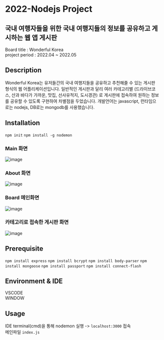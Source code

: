 # 2022-Nodejs Project

## 국내 여행자들을 위한 국내 여행지들의 정보를 공유하고 게시하는 웹 앱 게시판

Board title : Wonderful Korea
<br>
project period : 2022.04 ~ 2022.05


## Description
Wonderful Korea는 유저들간의 국내 여행지들을 공유하고 추천해줄 수 있는 게시판 형식의 웹 어플리케이션입니다. 
일반적인 게시판과 달리 여러 카테고리별 (드라이브코스, 산과 바다가 가까운, 맛집, 선사유적지, 도시경관) 로 게시판에 접속하여 
원하는 정보를 공유할 수 있도록 구현하여 차별점을 두었습니다. 개발언어는 javascript, 런타임으로는 nodejs, DB로는 mongodb를 사용했습니다.

## Installation

```npm init```
```npm install -g nodemon```


### Main 화면
![image](https://user-images.githubusercontent.com/87354210/170666651-095dc5c5-2ea6-47d0-940f-5addb8d86bd6.png)

### About 화면
![image](https://user-images.githubusercontent.com/87354210/170666923-7b35d4cc-8443-4619-b1bf-b0a218c4d9c7.png)

### Board 메인화면
![image](https://user-images.githubusercontent.com/87354210/170671067-5ef74d46-78ee-402f-8734-a0c27d8427bf.png)

### 카테고리로 접속한 게시판 화면
![image](https://user-images.githubusercontent.com/87354210/170671604-093352d4-cb6d-4164-bd91-47ad80686e9a.png)

## Prerequisite
`npm install express`
`npm install bcrypt`
`npm install body-parser`
`npm install mongoose`
`npm install passport`
`npm install connect-flash`

## Environment & IDE
VSCODE
<br>
WINDOW


## Usage
IDE terminal(cmd)을 통해 nodemon 실행 -> `localhost:3000` 접속
<br>
메인파일
`index.js`
